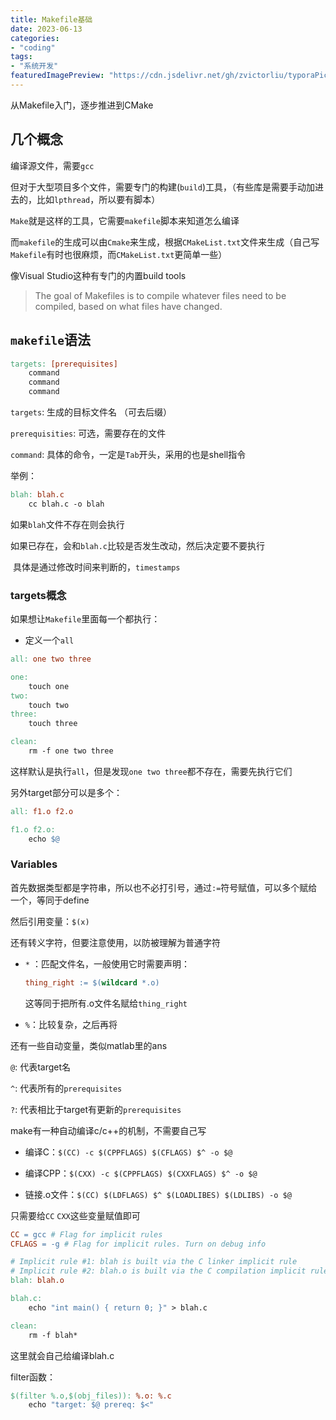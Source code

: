 ```yaml
---
title: Makefile基础
date: 2023-06-13
categories:
- "coding"
tags:
- "系统开发"
featuredImagePreview: "https://cdn.jsdelivr.net/gh/zvictorliu/typoraPics@main/img/image-20230605150849270.png"
---
```


从Makefile入门，逐步推进到CMake

<!--more-->

## 几个概念

编译源文件，需要`gcc`

但对于大型项目多个文件，需要专门的构建(`build`)工具，（有些库是需要手动加进去的，比如`lpthread`，所以要有脚本）

`Make`就是这样的工具，它需要`makefile`脚本来知道怎么编译

而`makefile`的生成可以由`Cmake`来生成，根据`CMakeList.txt`文件来生成（自己写`Makefile`有时也很麻烦，而`CMakeList.txt`更简单一些）

像Visual Studio这种有专门的内置build tools

> The goal of Makefiles is to compile whatever files need to be compiled, based on what files have changed.

## `makefile`语法

```makefile
targets: [prerequisites]
	command
	command
	command
```

`targets`: 生成的目标文件名 （可去后缀）

`prerequisities`: 可选，需要存在的文件

`command`: 具体的命令，一定是`Tab`开头，采用的也是shell指令

举例：

```makefile
blah: blah.c
	cc blah.c -o blah
```

如果`blah`文件不存在则会执行

如果已存在，会和`blah.c`比较是否发生改动，然后决定要不要执行

​	具体是通过修改时间来判断的，`timestamps`

### targets概念

如果想让`Makefile`里面每一个都执行：

- 定义一个`all`

```makefile
all: one two three

one:
	touch one
two:
	touch two
three:
	touch three

clean:
	rm -f one two three
```

这样默认是执行`all`，但是发现`one two three`都不存在，需要先执行它们



另外target部分可以是多个：

```makefile
all: f1.o f2.o

f1.o f2.o:
	echo $@
```

### Variables

首先数据类型都是字符串，所以也不必打引号，通过`:=`符号赋值，可以多个赋给一个，等同于define

然后引用变量：`$(x)`

还有转义字符，但要注意使用，以防被理解为普通字符

- `*` ：匹配文件名，一般使用它时需要声明：

  ```makefile
  thing_right := $(wildcard *.o)
  ```

  这等同于把所有.o文件名赋给`thing_right`

-  `%`：比较复杂，之后再将

还有一些自动变量，类似matlab里的ans

`@`: 代表target名

`^`: 代表所有的`prerequisites`

`?`: 代表相比于target有更新的`prerequisites`



make有一种自动编译c/c++的机制，不需要自己写

- 编译C：`$(CC) -c $(CPPFLAGS) $(CFLAGS) $^ -o $@`

- 编译CPP：`$(CXX) -c $(CPPFLAGS) $(CXXFLAGS) $^ -o $@`

- 链接.o文件：`$(CC) $(LDFLAGS) $^ $(LOADLIBES) $(LDLIBS) -o $@`

只需要给`CC` `CXX`这些变量赋值即可

```makefile
CC = gcc # Flag for implicit rules
CFLAGS = -g # Flag for implicit rules. Turn on debug info

# Implicit rule #1: blah is built via the C linker implicit rule
# Implicit rule #2: blah.o is built via the C compilation implicit rule, because blah.c exists
blah: blah.o

blah.c:
	echo "int main() { return 0; }" > blah.c

clean:
	rm -f blah*
```

这里就会自己给编译blah.c



filter函数：

```makefile
$(filter %.o,$(obj_files)): %.o: %.c
	echo "target: $@ prereq: $<"
```

